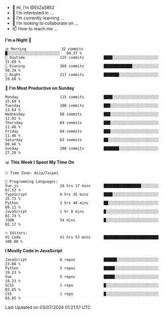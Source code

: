 - 👋 Hi, I’m @EliZa5852
- 👀 I’m interested in ...
- 🌱 I’m currently learning ...
- 💞️ I’m looking to collaborate on ...
- 📫 How to reach me ...

<!--START_SECTION:waka-->
**I'm a Night 🦉** 

```text
🌞 Morning                32 commits          █░░░░░░░░░░░░░░░░░░░░░░░░   04.37 % 
🌆 Daytime                115 commits         ████░░░░░░░░░░░░░░░░░░░░░   15.69 % 
🌃 Evening                369 commits         █████████████░░░░░░░░░░░░   50.34 % 
🌙 Night                  217 commits         ███████░░░░░░░░░░░░░░░░░░   29.60 % 
```
📅 **I'm Most Productive on Sunday** 

```text
Monday                   115 commits         ████░░░░░░░░░░░░░░░░░░░░░   15.69 % 
Tuesday                  100 commits         ███░░░░░░░░░░░░░░░░░░░░░░   13.64 % 
Wednesday                88 commits          ███░░░░░░░░░░░░░░░░░░░░░░   12.01 % 
Thursday                 84 commits          ███░░░░░░░░░░░░░░░░░░░░░░   11.46 % 
Friday                   84 commits          ███░░░░░░░░░░░░░░░░░░░░░░   11.46 % 
Saturday                 62 commits          ██░░░░░░░░░░░░░░░░░░░░░░░   08.46 % 
Sunday                   200 commits         ███████░░░░░░░░░░░░░░░░░░   27.29 % 
```


📊 **This Week I Spent My Time On** 

```text
🕑︎ Time Zone: Asia/Taipei

💬 Programming Languages: 
Vue.js                   28 hrs 17 mins      █████████████████░░░░░░░░   67.53 % 
TypeScript               6 hrs 35 mins       ████░░░░░░░░░░░░░░░░░░░░░   15.73 % 
Python                   3 hrs 48 mins       ██░░░░░░░░░░░░░░░░░░░░░░░   09.11 % 
JavaScript               1 hr 8 mins         █░░░░░░░░░░░░░░░░░░░░░░░░   02.74 % 
JSON                     54 mins             █░░░░░░░░░░░░░░░░░░░░░░░░   02.17 % 

🔥 Editors: 
VS Code                  41 hrs 53 mins      █████████████████████████   100.00 % 
```

**I Mostly Code in JavaScript** 

```text
JavaScript               6 repos             ██████░░░░░░░░░░░░░░░░░░░   23.08 % 
Python                   5 repos             █████░░░░░░░░░░░░░░░░░░░░   19.23 % 
Vue                      5 repos             █████░░░░░░░░░░░░░░░░░░░░   19.23 % 
SCSS                     1 repo              █░░░░░░░░░░░░░░░░░░░░░░░░   03.85 % 
CSS                      1 repo              █░░░░░░░░░░░░░░░░░░░░░░░░   03.85 % 
```




 Last Updated on 03/07/2024 01:21:51 UTC
<!--END_SECTION:waka-->
